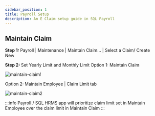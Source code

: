 ```yaml
---
sidebar_position: 1
title: Payroll Setup
description: An E Claim setup guide in SQL Payroll
---
```


## Maintain Claim

**Step 1:** Payroll | Maintenance | Maintain Claim… | Select a Claim/ Create New

**Step 2:** Set Yearly Limit and Monthly Limit
Option 1: Maintain Claim

![maintain-claim1](../../../../static/img/integration/hrms/e-claim/maintain-claim1.png)

Option 2: Maintain Employee | Claim Limit tab

![maintain-claim2](../../../../static/img/integration/hrms/e-claim/maintain-claim2.png)

:::info
Payroll / SQL HRMS app will prioritize claim limit set in Maintain Employee over the claim limit in Maintain Claim
:::
